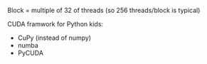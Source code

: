 Block = multiple of 32 of threads (so 256 threads/block is typical)

CUDA framwork for Python kids:
* CuPy (instead of numpy)
* numba
* PyCUDA
